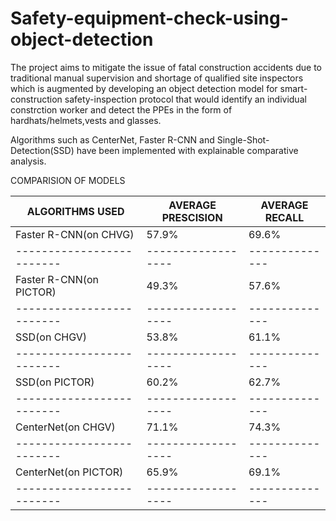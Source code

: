 # Safety-equipment-check-using-object-detection
The project aims to mitigate the issue of fatal construction accidents due to traditional manual supervision and shortage of qualified site inspectors which is augmented by developing an object detection model for smart-construction safety-inspection protocol that would identify an individual constrction worker and detect the PPEs in the form of hardhats/helmets,vests and glasses.

Algorithms such as CenterNet, Faster R-CNN and Single-Shot-Detection(SSD) have been implemented with explainable comparative analysis.

COMPARISION OF MODELS



|     ALGORITHMS USED     |AVERAGE PRESCISION|AVERAGE RECALL|
|-------------------------|------------------|--------------|
|  Faster R-CNN(on CHVG)  |    57.9%         |    69.6%     |
|-------------------------|------------------|--------------|
|  Faster R-CNN(on PICTOR)|    49.3%         |    57.6%     |
|-------------------------|------------------|--------------|
|      SSD(on CHGV)       |    53.8%         |    61.1%     |
|-------------------------|------------------|--------------|
|      SSD(on PICTOR)     |    60.2%         |   62.7%      | 
|-------------------------|------------------|--------------|
|   CenterNet(on CHGV)    |     71.1%        |   74.3%      |
|-------------------------|------------------|--------------|
|   CenterNet(on PICTOR)  |     65.9%        |   69.1%      |
|-------------------------|------------------|--------------|
